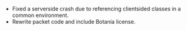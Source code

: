 - Fixed a serverside crash due to referencing clientsided classes in a common environment.
- Rewrite packet code and include Botania license.